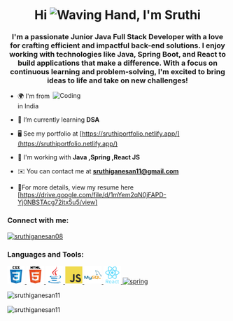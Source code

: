 <h1 align="center">Hi <img src="https://user-images.githubusercontent.com/18350557/176309783-0785949b-9127-417c-8b55-ab5a4333674e.gif" alt="Waving Hand" width="30" height="30">, I'm Sruthi</h1>
<h3 align="center">I'm a passionate Junior Java Full Stack Developer with a love for crafting efficient and impactful back-end solutions. I enjoy working with technologies like Java, Spring Boot, and React to build applications that make a difference. With a focus on continuous learning and problem-solving, I'm excited to bring ideas to life and take on new challenges!</h3>
<img align="right" alt="Coding" width="400" src="https://media.tenor.com/IF2JdxzmyN4AAAAj/coding-girl.gif">

- 🌍  I'm from in India

- 🌱 I’m currently learning **DSA**

- 🖥️ See my portfolio at [https://sruthiportfolio.netlify.app/](https://sruthiportfolio.netlify.app/)

- 🧠 I'm working with **Java ,Spring ,React JS**

- ✉️ You can contact me at **sruthiganesan11@gmail.com**

- 📄For more details, view my resume here [https://drive.google.com/file/d/1mYem2qN0jFAPD-Yj0NBSTAcg72itx5u5/view]

<h3 align="left">Connect with me:</h3>
<p align="left">
<a href="https://linkedin.com/in/sruthiganesan08" target="blank"><img align="center" src="https://raw.githubusercontent.com/rahuldkjain/github-profile-readme-generator/master/src/images/icons/Social/linked-in-alt.svg" alt="sruthiganesan08" height="30" width="40" /></a>
</p>

<h3 align="left">Languages and Tools:</h3>
<p align="left"> <a href="https://www.w3schools.com/css/" target="_blank" rel="noreferrer"> <img src="https://raw.githubusercontent.com/devicons/devicon/master/icons/css3/css3-original-wordmark.svg" alt="css3" width="40" height="40"/> </a> <a href="https://www.w3.org/html/" target="_blank" rel="noreferrer"> <img src="https://raw.githubusercontent.com/devicons/devicon/master/icons/html5/html5-original-wordmark.svg" alt="html5" width="40" height="40"/> </a> <a href="https://www.java.com" target="_blank" rel="noreferrer"> <img src="https://raw.githubusercontent.com/devicons/devicon/master/icons/java/java-original.svg" alt="java" width="40" height="40"/> </a> <a href="https://developer.mozilla.org/en-US/docs/Web/JavaScript" target="_blank" rel="noreferrer"> <img src="https://raw.githubusercontent.com/devicons/devicon/master/icons/javascript/javascript-original.svg" alt="javascript" width="40" height="40"/> </a> <a href="https://www.mysql.com/" target="_blank" rel="noreferrer"> <img src="https://raw.githubusercontent.com/devicons/devicon/master/icons/mysql/mysql-original-wordmark.svg" alt="mysql" width="40" height="40"/> </a> <a href="https://reactjs.org/" target="_blank" rel="noreferrer"> <img src="https://raw.githubusercontent.com/devicons/devicon/master/icons/react/react-original-wordmark.svg" alt="react" width="40" height="40"/> </a> <a href="https://spring.io/" target="_blank" rel="noreferrer"> <img src="https://www.vectorlogo.zone/logos/springio/springio-icon.svg" alt="spring" width="40" height="40"/> </a> </p>

<p><img align="center" src="https://github-readme-stats.vercel.app/api/top-langs?username=sruthiganesan11&show_icons=true&locale=en&layout=compact" alt="sruthiganesan11" /></p>

<p><img align="center" src="https://github-readme-streak-stats.herokuapp.com/?user=sruthiganesan11&" alt="sruthiganesan11" /></p>
